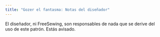 ```yaml
---
title: "Gozer el fantasma: Notas del diseñador"
---
```


<Fixme>El diseñador, ni FreeSewing, son responsables de nada que se derive del uso de este patrón. Estás avisado.</Fixme>

